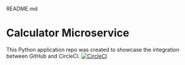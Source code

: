 README.md
# Calculator Microservice
This Python application repo was created to showcase the integration between GitHub and CircleCI.
[![CircleCI](https://circleci.com/gh/sam1502/calculatormicroservice/calculatormicroservice.svg?style=svg)](https://app.circleci.com/pipelines/github/sam1502/calculatormicroservices)
